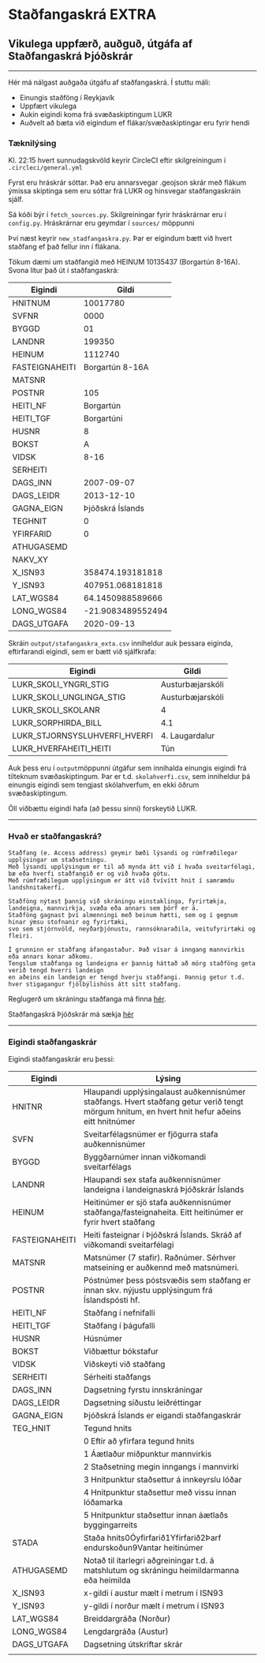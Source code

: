 # Staðfangaskrá EXTRA
## Vikulega uppfærð, auðguð, útgáfa af Staðfangaskrá Þjóðskrár

---

Hér má nálgast auðgaða útgáfu af staðfangaskrá. Í stuttu máli:

* Einungis staðföng í Reykjavík
* Uppfært vikulega
* Aukin eigindi koma frá svæðaskiptingum LUKR
* Auðvelt að bæta við eigindum ef flákar/svæðaskiptingar eru fyrir hendi

### Tæknilýsing

Kl. 22:15 hvert sunnudagskvöld keyrir CircleCI eftir skilgreiningum í `.circleci/general.yml`

Fyrst eru hráskrár sóttar. Það eru annarsvegar .geojson skrár með flákum ýmissa skiptinga sem eru sóttar frá LUKR og hinsvegar staðfangaskráin sjálf. 

Sá kóði býr í `fetch_sources.py`. Skilgreiningar fyrir hráskrárnar eru í `config.py`.  Hráskrárnar eru geymdar í `sources/` möppunni

Því næst keyrir `new_stadfangaskra.py`. Þar er eigindum bætt við hvert staðfang ef það fellur inn í flákana. 

Tökum dæmi um staðfangið með HEINUM 10135437 (Borgartún 8-16A). Svona lítur það út í staðfangaskrá:

|Eigindi             | Gildi               |  
|--------------------|---------------------|
| HNITNUM            | 10017780            |
| SVFNR              | 0000                |
| BYGGD              | 01                  |
| LANDNR             | 199350              |
| HEINUM             | 1112740             |
| FASTEIGNAHEITI     | Borgartún 8\-16A    |
| MATSNR             |                     |
| POSTNR             | 105                 |
| HEITI\_NF          | Borgartún           |
| HEITI\_TGF         | Borgartúni          |
| HUSNR              | 8                   |
| BOKST              | A                   |
| VIDSK              | 8\-16               |
| SERHEITI           |                     |
| DAGS\_INN          | 2007\-09\-07        |
| DAGS\_LEIDR        | 2013\-12\-10        |
| GAGNA\_EIGN        | Þjóðskrá Íslands    |
| TEGHNIT            | 0                   |
| YFIRFARID          | 0                   |
| ATHUGASEMD         |                     |
| NAKV\_XY           |                     |
| X\_ISN93           | 358474\.193181818   |
| Y\_ISN93           | 407951\.068181818   |
| LAT\_WGS84         | 64\.1450988589666   |
| LONG\_WGS84        | \-21\.9083489552494 |
| DAGS\_UTGAFA       | 2020\-09\-13        |


Skráin `output/stafangaskra_exta.csv` inniheldur auk þessara eiginda, eftirfarandi eigindi, sem er bætt við sjálfkrafa:

| Eigindi                         | Gildi            |
|---------------------------------|------------------|
| LUKR\_SKOLI\_YNGRI\_STIG        | Austurbæjarskóli |
| LUKR\_SKOLI\_UNGLINGA\_STIG     | Austurbæjarskóli |
| LUKR\_SKOLI\_SKOLANR            | 4                |
| LUKR\_SORPHIRDA\_BILL           | 4\.1             |
| LUKR\_STJORNSYSLUHVERFI\_HVERFI | 4\. Laugardalur  |
| LUKR\_HVERFAHEITI\_HEITI        | Tún              |

Auk þess eru í `output`möppunni útgáfur sem innihalda einungis eigindi frá tilteknum svæðaskiptingum. Þar er t.d. `skolahverfi.csv`, sem inniheldur þá einungis eigindi sem tengjast skólahverfum, en ekki öðrum svæðaskiptingum.

Öll viðbættu eigindi hafa (að þessu sinni) forskeytið LUKR.

---


### Hvað er staðfangaskrá?

```
Staðfang (e. Access address) geymir bæði lýsandi og rúmfræðilegar upplýsingar um staðsetningu. 
Með lýsandi upplýsingum er til að mynda átt við í hvaða sveitarfélagi, bæ eða hverfi staðfangið er og við hvaða götu. 
Með rúmfræðilegum upplýsingum er átt við tvívítt hnit í samræmdu landshnitakerfi.

Staðföng nýtast þannig við skráningu einstaklinga, fyrirtækja, landeigna, mannvirkja, svæða eða annars sem þörf er á. 
Staðföng gagnast því almenningi með beinum hætti, sem og í gegnum hinar ýmsu stofnanir og fyrirtæki, 
svo sem stjórnvöld, neyðarþjónustu, rannsóknaraðila, veitufyrirtæki og fleiri.  

Í grunninn er staðfang áfangastaður. Það vísar á inngang mannvirkis eða annars konar aðkomu. 
Tengslum staðfanga og landeigna er þannig háttað að mörg staðföng geta verið tengd hverri landeign 
en aðeins ein landeign er tengd hverju staðfangi. Þannig getur t.d. hver stigagangur fjölbýlishúss átt sitt staðfang. 
```

Reglugerð um skráningu staðfanga má finna [hér](https://www.reglugerd.is/reglugerdir/eftir-raduneytum/srn/nr/0577-2017). 

Staðfangaskrá Þjóðskrár má sækja [hér](https://skra.is/thjonusta/gogn/hra-gogn/)

---

### Eigindi staðfangaskrár

Eigindi staðfangaskrár eru þessi:

| Eigindi        | Lýsing                                                                                                                                         |
|----------------|------------------------------------------------------------------------------------------------------------------------------------------------|
| HNITNR         | Hlaupandi upplýsingalaust auðkennisnúmer staðfangs\. Hvert staðfang getur verið tengt mörgum hnitum, en hvert hnit hefur aðeins eitt hnitnúmer |
| SVFN           | Sveitarfélagsnúmer er fjögurra stafa auðkennisnúmer                                                                                            |
| BYGGD          | Byggðarnúmer innan viðkomandi sveitarfélags                                                                                                    |
| LANDNR         | Hlaupandi sex stafa auðkennisnúmer landeigna í landeignaskrá Þjóðskrár Íslands                                                                 |
| HEINUM         | Heitinúmer er sjö stafa auðkennisnúmer staðfanga/fasteignaheita\. Eitt heitinúmer er fyrir hvert staðfang                                      |
| FASTEIGNAHEITI | Heiti fasteignar í Þjóðskrá Íslands\. Skráð af viðkomandi sveitarfélagi                                                                        |
| MATSNR         | Matsnúmer \(7 stafir\)\. Raðnúmer\. Sérhver matseining er auðkennd með matsnúmeri\.                                                            |
| POSTNR         | Póstnúmer þess póstsvæðis sem staðfang er innan skv\. nýjustu upplýsingum frá Íslandspósti hf\.                                                |
| HEITI\_NF      | Staðfang í nefnifalli                                                                                                                          |
| HEITI\_TGF     | Staðfang í þágufalli                                                                                                                           |
| HUSNR          | Húsnúmer                                                                                                                                       |
| BOKST          | Viðbættur bókstafur                                                                                                                            |
| VIDSK          | Viðskeyti við staðfang                                                                                                                         |
| SERHEITI       | Sérheiti staðfangs                                                                                                                             |
| DAGS\_INN      | Dagsetning fyrstu innskráningar                                                                                                                |
| DAGS\_LEIDR    | Dagsetning síðustu leiðréttingar                                                                                                               |
| GAGNA\_EIGN    | Þjóðskrá Íslands er eigandi staðfangaskrár                                                                                                     |
| TEG\_HNIT      | Tegund hnits                                                                                                                                   |
|                | 0 Eftir að yfirfara tegund hnits                                                                                                               |
|                | 1 Áætlaður miðpunktur mannvirkis                                                                                                               |
|                | 2 Staðsetning megin inngangs í mannvirki                                                                                                       |
|                | 3 Hnitpunktur staðsettur á innkeyrslu lóðar                                                                                                    |
|                | 4 Hnitpunktur staðsettur með vissu innan lóðamarka                                                                                             |
|                | 5 Hnitpunktur staðsettur innan áætlaðs byggingarreits                                                                                          |
| STADA          | Staða hnits0Óyfirfarið1Yfirfarið2Þarf endurskoðun9Vantar heitinúmer                                                                            |
| ATHUGASEMD     | Notað til ítarlegri aðgreiningar t\.d\. á matshlutum og skráningu heimildarmanna eða heimilda                                                  |
| X\_ISN93       | x\-gildi í austur mælt í metrum í ISN93                                                                                                        |
| Y\_ISN93       | y\-gildi í norður mælt í metrum í ISN93                                                                                                        |
| LAT\_WGS84     | Breiddargráða \(Norður\)                                                                                                                       |
| LONG\_WGS84    | Lengdargráða \(Austur\)                                                                                                                        |
| DAGS\_UTGAFA   | Dagsetning útskriftar skrár                                                                                                                    |
|                |                                                                                                                                                |




